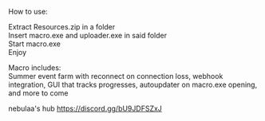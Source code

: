 How to use:  

Extract Resources.zip in a folder  
Insert macro.exe and uploader.exe in said folder  
Start macro.exe  
Enjoy  
  
Macro includes:  
Summer event farm with reconnect on connection loss, webhook integration, GUI that tracks progresses, autoupdater on macro.exe opening, and more to come  

  
nebulaa's hub https://discord.gg/bU9JDFSZxJ  
